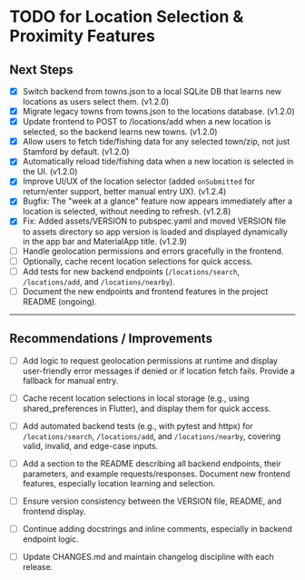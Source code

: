 # TODO for Location Selection & Proximity Features

## Next Steps

- [x] Switch backend from towns.json to a local SQLite DB that learns new locations as users select them. (v1.2.0)
- [x] Migrate legacy towns from towns.json to the locations database. (v1.2.0)
- [x] Update frontend to POST to /locations/add when a new location is selected, so the backend learns new towns. (v1.2.0)
- [x] Allow users to fetch tide/fishing data for any selected town/zip, not just Stamford by default. (v1.2.0)
- [x] Automatically reload tide/fishing data when a new location is selected in the UI. (v1.2.0)
- [x] Improve UI/UX of the location selector (added `onSubmitted` for return/enter support, better manual entry UX). (v1.2.4)
- [x] Bugfix: The "week at a glance" feature now appears immediately after a location is selected, without needing to refresh. (v1.2.8)
- [x] Fix: Added assets/VERSION to pubspec.yaml and moved VERSION file to assets directory so app version is loaded and displayed dynamically in the app bar and MaterialApp title. (v1.2.9)
- [ ] Handle geolocation permissions and errors gracefully in the frontend.
- [ ] Optionally, cache recent location selections for quick access.
- [ ] Add tests for new backend endpoints (`/locations/search`, `/locations/add`, and `/locations/nearby`).
- [ ] Document the new endpoints and frontend features in the project README (ongoing).

---

## Recommendations / Improvements

- [ ] Add logic to request geolocation permissions at runtime and display user-friendly error messages if denied or if location fetch fails. Provide a fallback for manual entry.
- [ ] Cache recent location selections in local storage (e.g., using shared_preferences in Flutter), and display them for quick access.
- [ ] Add automated backend tests (e.g., with pytest and httpx) for `/locations/search`, `/locations/add`, and `/locations/nearby`, covering valid, invalid, and edge-case inputs.
- [ ] Add a section to the README describing all backend endpoints, their parameters, and example requests/responses. Document new frontend features, especially location learning and selection.
- [ ] Ensure version consistency between the VERSION file, README, and frontend display.
- [ ] Continue adding docstrings and inline comments, especially in backend endpoint logic.
- [ ] Update CHANGES.md and maintain changelog discipline with each release.

